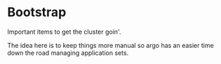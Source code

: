 # Bootstrap

Important items to get the cluster goin'.

The idea here is to keep things more manual so argo has an easier time down the road managing application sets.
